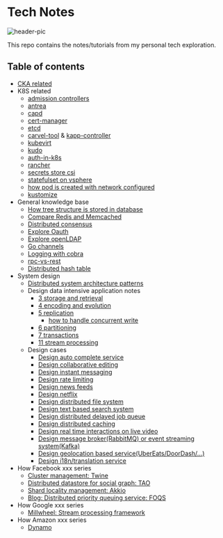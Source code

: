 # Tech Notes

![header-pic](header-pic.png)

This repo contains the notes/tutorials from my personal tech exploration.

## Table of contents

- [CKA related](https://github.com/danniel1205/tech-notes/tree/master/cka)
- K8S related
  - [admission controllers](k8s/explore-admission-controllers/explore-admission-controllers.md)
  - [antrea](k8s/explore-antrea/explore-antrea.md)
  - [capd](k8s/explore-capd/explore-capd.md)
  - [cert-manager](k8s/explore-cert-manager/explore-cert-manager.md)
  - [etcd](k8s/explore-etcd/readme.md)
  - [carvel-tool](k8s/explore-k14s/readme.md) & [kapp-controller](k8s/explore-kapp-controller/readme.md)
  - [kubevirt](k8s/explore-kubevirt/explore-kubevirt.md)
  - [kudo](k8s/explore-kudo/explore-kudo.md)
  - [auth-in-k8s](k8s/explore-pinniped/auth-in-k8s.md)
  - [rancher](k8s/explore-rancher/explore-rancher.md)
  - [secrets store csi](k8s/explore-secrets-store-csi/explore-secrets-store-csi.md)
  - [statefulset on vsphere](k8s/explore-statefulset-on-vsphere/explore-statefulset-on-vsphere.md)
  - [how pod is created with network configured](k8s/how-pod-created-with-network-configured/readme.md)
  - [kustomize](k8s/explore-kustomize/readme.md)
- General knowledge base
  - [How tree structure is stored in database](general-knowledge-base/how-tree-is-stored-in-db/readme.md)
  - [Compare Redis and Memcached](general-knowledge-base/compare-redis-memcached/readme.md)
  - [Distributed consensus](general-knowledge-base/distributed-consensus/readme.md)
  - [Explore Oauth](general-knowledge-base/explore-oauth/readme.md)
  - [Explore openLDAP](general-knowledge-base/explore-openldap/readme.md)
  - [Go channels](general-knowledge-base/go-channels/readme.md)
  - [Logging with cobra](general-knowledge-base/logging-with-cobra/readme.md)
  - [rpc-vs-rest](general-knowledge-base/rpc-vs-rest/readme.md)
  - [Distributed hash table](general-knowledge-base/distributed-hash-table/readme.md)
- System design
  - [Distributed system architecture patterns](./system-design/distributed-system-architectural-patterns/readme.md)
  - Design data intensive application notes
    - [3 storage and retrieval](system-design/3-storage-and-retrieval/readme.md)
    - [4 encoding and evolution](system-design/4-encoding-and-evolution/readme.md)
    - [5 replication](system-design/5-replication/readme.md)
      - [how to handle concurrent write](system-design/5-replication/how-to-handle-concurrent-write.md)
    - [6 partitioning](system-design/6-partitioning/readme.md)
    - [7 transactions](system-design/7-transactions/readme.md)
    - [11 stream processing](system-design/11-stream-processing/readme.md)
  - Design cases
    - [Design auto complete service](system-design/topics/auto-complete-service/readme.md)
    - [Design collaborative editing](system-design/topics/how-collaborative-editing-work/readme.md)
    - [Design instant messaging](system-design/topics/instant-messaging-system/readme.md)
    - [Design rate limiting](system-design/topics/rate-limiting/readme.md)
    - [Design news feeds](system-design/topics/news-feeds/readme.md)
    - [Design netflix](system-design/topics/netflix/readme.md)
    - [Design distributed file system](system-design/topics/distributed-file-system/readme.md)
    - [Design text based search system](system-design/topics/text-based-search/readme.md)
    - [Design distributed delayed job queue](system-design/topics/distributed-delayed-job-queueing-system/readme.md)
    - [Design distributed caching](system-design/topics/caching/readme.md)
    - [Design real time interactions on live video](system-design/topics/real-time-interactions-on-live-video/readme.md)
    - [Design message broker(RabbitMQ) or event streaming system(Kafka)](system-design/topics/message-broker-and-event-streaming/readme.md)
    - [Design geolocation based service(UberEats/DoorDash/...)](system-design/topics/geolocation-based-service/readme.md)
    - [Design i18n/translation service](system-design/topics/i18n-service/readme.md)
- How Facebook xxx series
  - [Cluster management: Twine](how-facebook-xxx-series/cluster-management-system/readme.md)
  - [Distributed datastore for social graph: TAO](how-facebook-xxx-series/distribute-datastore-for-social-graph/readme.md)
  - [Shard locality management: Akkio](how-facebook-xxx-series/managing-data-store-locality-at-scale-with-akkio/readme.md)
  - [Blog: Distributed priority queuing service: FOQS](how-facebook-xxx-series/scale-a-distributed-priority-queue/readme.md)
- How Google xxx series
  - [Millwheel: Stream processing framework](how-google-xxx-series/millwheel-stream-processing-framework/readme.md)
- How Amazon xxx series
  - [Dynamo](how-amazon-xxx-series/dynamo/readme.md)